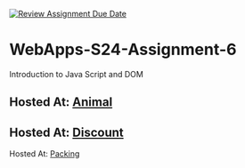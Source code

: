 [![Review Assignment Due Date](https://classroom.github.com/assets/deadline-readme-button-24ddc0f5d75046c5622901739e7c5dd533143b0c8e959d652212380cedb1ea36.svg)](https://classroom.github.com/a/1Z6dGCon)
# WebApps-S24-Assignment-6
Introduction to Java Script and DOM

Hosted At: [Animal](https://44-563-web-apps-s24.github.io/44563-webapps-s24-assignment6-julaij/animal.html)
---
Hosted At: [Discount](https://44-563-web-apps-s24.github.io/44563-webapps-s24-assignment6-julaij/discount.html)
---
Hosted At: [Packing](https://44-563-web-apps-s24.github.io/44563-webapps-s24-assignment6-julaij/packing.html)

